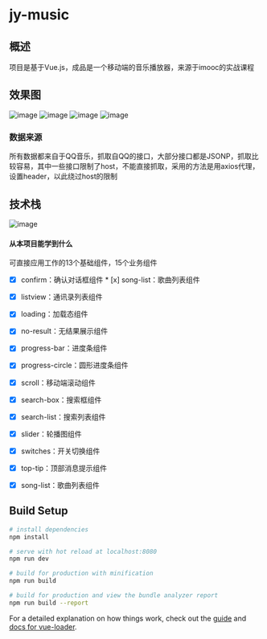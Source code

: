 # jy-music

## 概述
项目是基于Vue.js，成品是一个移动端的音乐播放器，来源于imooc的实战课程 

## 效果图
![image](https://github.com/Davisjy/Vue-music/blob/master/images/first.jpeg)
![image](https://github.com/Davisjy/Vue-music/blob/master/images/second.jpeg)
![image](https://github.com/Davisjy/Vue-music/blob/master/images/third.jpeg)
![image](https://github.com/Davisjy/Vue-music/blob/master/images/four.jpeg)

### 数据来源
所有数据都来自于QQ音乐，抓取自QQ的接口，大部分接口都是JSONP，抓取比较容易，其中一些接口限制了host，不能直接抓取，采用的方法是用axios代理，设置header，以此绕过host的限制

## 技术栈
![image](https://github.com/Davisjy/Vue-music/blob/master/images/vendor.jpeg)

#### 从本项目能学到什么
可直接应用工作的13个基础组件，15个业务组件
> 
* [x] confirm：确认对话框组件             * [x] song-list：歌曲列表组件
* [x] listview：通讯录列表组件
* [x] loading：加载态组件
* [x] no-result：无结果展示组件
* [x] progress-bar：进度条组件 
* [x] progress-circle：圆形进度条组件
* [x] scroll：移动端滚动组件
* [x] search-box：搜索框组件
* [x] search-list：搜索列表组件
* [x] slider：轮播图组件
* [x] switches：开关切换组件
* [x] top-tip：顶部消息提示组件
* [x] song-list：歌曲列表组件


## Build Setup

``` bash
# install dependencies
npm install

# serve with hot reload at localhost:8080
npm run dev

# build for production with minification
npm run build

# build for production and view the bundle analyzer report
npm run build --report
```

For a detailed explanation on how things work, check out the [guide](http://vuejs-templates.github.io/webpack/) and [docs for vue-loader](http://vuejs.github.io/vue-loader).
